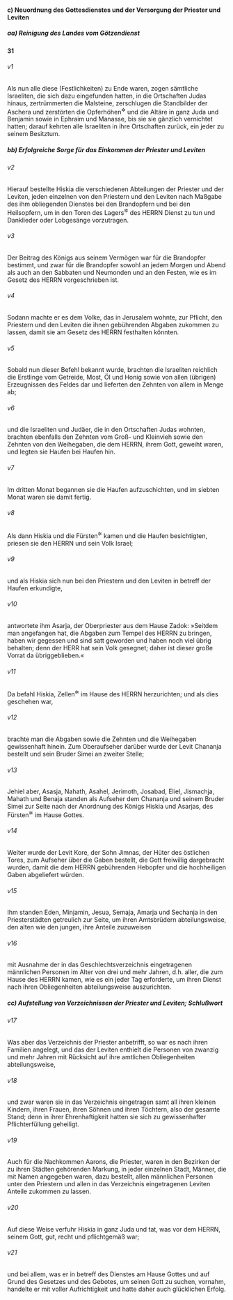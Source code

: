 #### c) Neuordnung des Gottesdienstes und der Versorgung der Priester und Leviten

##### aa) Reinigung des Landes vom Götzendienst

__31__

###### v1
Als nun alle diese (Festlichkeiten) zu Ende waren, zogen sämtliche Israeliten, die sich dazu eingefunden hatten, in die Ortschaften Judas hinaus, zertrümmerten die Malsteine, zerschlugen die Standbilder der Aschera und zerstörten die Opferhöhen<sup title="oder: Höhenheiligtümer">&#x2732;</sup>
 und die Altäre in ganz Juda und Benjamin sowie in Ephraim und Manasse, bis sie sie gänzlich vernichtet hatten; darauf kehrten alle Israeliten in ihre Ortschaften zurück, ein jeder zu seinem Besitztum.

##### bb) Erfolgreiche Sorge für das Einkommen der Priester und Leviten


###### v2
Hierauf bestellte Hiskia die verschiedenen Abteilungen der Priester und der Leviten, jeden einzelnen von den Priestern und den Leviten nach Maßgabe des ihm obliegenden Dienstes bei den Brandopfern und bei den Heilsopfern, um in den Toren des Lagers<sup title="oder: der Vorhöfe des Hauses">&#x2732;</sup>
 des HERRN Dienst zu tun und Danklieder oder Lobgesänge vorzutragen.

###### v3
Der Beitrag des Königs aus seinem Vermögen war für die Brandopfer bestimmt, und zwar für die Brandopfer sowohl an jedem Morgen und Abend als auch an den Sabbaten und Neumonden und an den Festen, wie es im Gesetz des HERRN vorgeschrieben ist.

###### v4
Sodann machte er es dem Volke, das in Jerusalem wohnte, zur Pflicht, den Priestern und den Leviten die ihnen gebührenden Abgaben zukommen zu lassen, damit sie am Gesetz des HERRN festhalten könnten.

###### v5
Sobald nun dieser Befehl bekannt wurde, brachten die Israeliten reichlich die Erstlinge vom Getreide, Most, Öl und Honig sowie von allen (übrigen) Erzeugnissen des Feldes dar und lieferten den Zehnten von allem in Menge ab;

###### v6
und die Israeliten und Judäer, die in den Ortschaften Judas wohnten, brachten ebenfalls den Zehnten vom Groß- und Kleinvieh sowie den Zehnten von den Weihegaben, die dem HERRN, ihrem Gott, geweiht waren, und legten sie Haufen bei Haufen hin.

###### v7
Im dritten Monat begannen sie die Haufen aufzuschichten, und im siebten Monat waren sie damit fertig.

###### v8
Als dann Hiskia und die Fürsten<sup title="oder: höchsten Beamten">&#x2732;</sup>
 kamen und die Haufen besichtigten, priesen sie den HERRN und sein Volk Israel;

###### v9
und als Hiskia sich nun bei den Priestern und den Leviten in betreff der Haufen erkundigte,

###### v10
antwortete ihm Asarja, der Oberpriester aus dem Hause Zadok: »Seitdem man angefangen hat, die Abgaben zum Tempel des HERRN zu bringen, haben wir gegessen und sind satt geworden und haben noch viel übrig behalten; denn der HERR hat sein Volk gesegnet; daher ist dieser große Vorrat da übriggeblieben.«


###### v11
Da befahl Hiskia, Zellen<sup title="oder: Vorratskammern">&#x2732;</sup>
 im Hause des HERRN herzurichten; und als dies geschehen war,

###### v12
brachte man die Abgaben sowie die Zehnten und die Weihegaben gewissenhaft hinein. Zum Oberaufseher darüber wurde der Levit Chananja bestellt und sein Bruder Simei an zweiter Stelle;

###### v13
Jehiel aber, Asasja, Nahath, Asahel, Jerimoth, Josabad, Eliel, Jismachja, Mahath und Benaja standen als Aufseher dem Chananja und seinem Bruder Simei zur Seite nach der Anordnung des Königs Hiskia und Asarjas, des Fürsten<sup title="oder: Oberaufsehers">&#x2732;</sup>
 im Hause Gottes.

###### v14
Weiter wurde der Levit Kore, der Sohn Jimnas, der Hüter des östlichen Tores, zum Aufseher über die Gaben bestellt, die Gott freiwillig dargebracht wurden, damit die dem HERRN gebührenden Hebopfer und die hochheiligen Gaben abgeliefert würden.

###### v15
Ihm standen Eden, Minjamin, Jesua, Semaja, Amarja und Sechanja in den Priesterstädten getreulich zur Seite, um ihren Amtsbrüdern abteilungsweise, den alten wie den jungen, ihre Anteile zuzuweisen

###### v16
mit Ausnahme der in das Geschlechtsverzeichnis eingetragenen männlichen Personen im Alter von drei und mehr Jahren, d.h. aller, die zum Hause des HERRN kamen, wie es ein jeder Tag erforderte, um ihren Dienst nach ihren Obliegenheiten abteilungsweise auszurichten.

##### cc) Aufstellung von Verzeichnissen der Priester und Leviten; Schlußwort


###### v17
Was aber das Verzeichnis der Priester anbetrifft, so war es nach ihren Familien angelegt, und das der Leviten enthielt die Personen von zwanzig und mehr Jahren mit Rücksicht auf ihre amtlichen Obliegenheiten abteilungsweise,

###### v18
und zwar waren sie in das Verzeichnis eingetragen samt all ihren kleinen Kindern, ihren Frauen, ihren Söhnen und ihren Töchtern, also der gesamte Stand; denn in ihrer Ehrenhaftigkeit hatten sie sich zu gewissenhafter Pflichterfüllung geheiligt.

###### v19
Auch für die Nachkommen Aarons, die Priester, waren in den Bezirken der zu ihren Städten gehörenden Markung, in jeder einzelnen Stadt, Männer, die mit Namen angegeben waren, dazu bestellt, allen männlichen Personen unter den Priestern und allen in das Verzeichnis eingetragenen Leviten Anteile zukommen zu lassen.


###### v20
Auf diese Weise verfuhr Hiskia in ganz Juda und tat, was vor dem HERRN, seinem Gott, gut, recht und pflichtgemäß war;

###### v21
und bei allem, was er in betreff des Dienstes am Hause Gottes und auf Grund des Gesetzes und des Gebotes, um seinen Gott zu suchen, vornahm, handelte er mit voller Aufrichtigkeit und hatte daher auch glücklichen Erfolg.